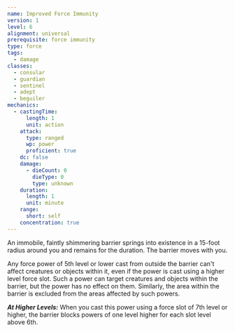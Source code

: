 ```yaml
---
name: Improved Force Immunity
version: 1
level: 6
alignment: universal
prerequisite: force immunity
type: force
tags:
  - damage
classes:
  - consular
  - guardian
  - sentinel
  - adept
  - beguiler
mechanics:
  - castingTime:
      length: 1
      unit: action
    attack:
      type: ranged
      wp: power
      proficient: true
    dc: false
    damage:
      - dieCount: 0
        dieType: 0
        type: unknown
    duration:
      length: 1
      unit: minute
    range:
      short: self
    concentration: true
---
```

An immobile, faintly shimmering barrier springs into existence in a 15-foot radius around you and remains for the duration. The barrier moves with you.

Any force power of 5th level or lower cast from outside the barrier can't affect creatures or objects within it, even if the power is cast using a higher level force slot. Such a power can target creatures and objects within the barrier, but the power has no effect on them. Similarly, the area within the barrier is excluded from the areas affected by such powers.

***__At Higher Levels__:*** When you cast this power using a force slot of 7th level or higher, the barrier blocks powers of one level higher for each slot level above 6th.
    